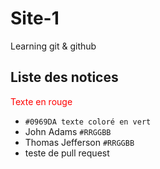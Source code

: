 # Site-1
Learning git &amp; github
## Liste des notices
<span style="color: red;">Texte en rouge</span>
+ `#0969DA texte coloré en vert`
+ John Adams `#RRGGBB`
+ Thomas Jefferson `#RRGGBB`
+ teste de pull request
